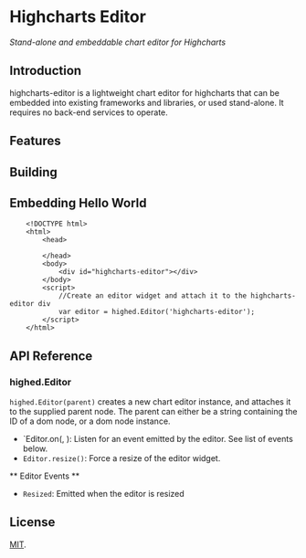 Highcharts Editor
===

*Stand-alone and embeddable chart editor for Highcharts*

## Introduction

highcharts-editor is a lightweight chart editor for highcharts that can be embedded into existing frameworks and libraries, or used stand-alone.
It requires no back-end services to operate.

## Features

## Building

## Embedding Hello World

		<!DOCTYPE html>
		<html>
			<head>

			</head>
			<body>
				<div id="highcharts-editor"></div>
			</body>
			<script>
				//Create an editor widget and attach it to the highcharts-editor div
				var editor = highed.Editor('highcharts-editor');
			</script>
		</html>

## API Reference

### highed.Editor

`highed.Editor(parent)` creates a new chart editor instance, and attaches it to the supplied parent node. The parent can either be a string containing the ID of a dom node, or a dom node instance.

  * `Editor.on(<event>, <callback>): Listen for an event emitted by the editor. See list of events below.
  * `Editor.resize()`: Force a resize of the editor widget.

** Editor Events **

  * `Resized`: Emitted when the editor is resized

## License

[MIT](LICENSE).